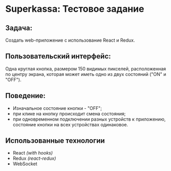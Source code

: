 # Superkassa: Тестовое задание

## Задача:

Создать web-приложение c использование React и Redux.

## Пользовательский интерфейс:

Одна круглая кнопка, размером 150 видимых пикселей, расположенная по центру экрана, которая может иметь одно из двух состояний ("ON" и "OFF").

## Поведение:

+ Изначальное состояние кнопки - "OFF";
+ при клике на кнопку происходит смена состояния;
+ при одновременном подключении разных устройств к приложению, состояние кнопки на всех устройствах одинаковое.

## Использованные технологии

+ React _(with hooks)_
+ Redux _(react-redux)_
+ WebSocket
